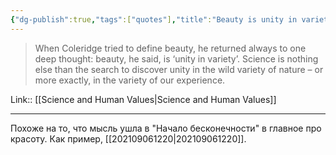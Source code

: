 ```yaml
---
{"dg-publish":true,"tags":["quotes"],"title":"Beauty is unity in variety","date":"2022-08-11T05:56:27+03:00","modified_at":"2022-08-11T08:50:56+03:00","permalink":"/quotes/202208110556/","dgHomeLink":false,"dgPassFrontmatter":true}
---
```



> When Coleridge tried to define beauty, he returned always to one deep thought: beauty, he said, is ‘unity in variety’. Science is nothing else than the search to discover unity in the wild variety of nature – or more exactly, in the variety of our experience.

Link:: [[Science and Human Values|Science and Human Values]]

---

Похоже на то, что мысль ушла в "Начало бесконечности" в главное про красоту. Как пример, [[202109061220|202109061220]].
